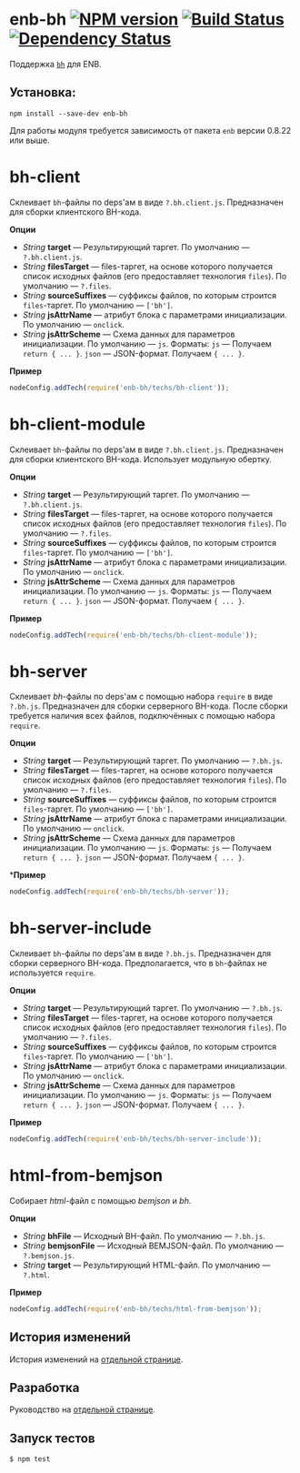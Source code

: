 enb-bh [![NPM version](https://badge.fury.io/js/enb-bh.svg)](http://badge.fury.io/js/enb-bh) [![Build Status](https://travis-ci.org/enb-make/enb-bh.svg?branch=master)](https://travis-ci.org/enb-make/enb-bh) [![Dependency Status](https://gemnasium.com/enb-make/enb-bh.svg)](https://gemnasium.com/enb-make/enb-bh)
======

Поддержка [`bh`](https://github.com/enb-make/bh) для ENB.

Установка:
----------

```
npm install --save-dev enb-bh
```

Для работы модуля требуется зависимость от пакета `enb` версии 0.8.22 или выше.

bh-client
=========

Склеивает `bh`-файлы по deps'ам в виде `?.bh.client.js`. Предназначен для сборки клиентского BH-кода.

**Опции**

* *String* **target** — Результирующий таргет. По умолчанию — `?.bh.client.js`.
* *String* **filesTarget** — files-таргет, на основе которого получается список исходных файлов (его предоставляет технология `files`). По умолчанию — `?.files`.
* *String* **sourceSuffixes** — суффиксы файлов, по которым строится `files`-таргет. По умолчанию — `['bh']`.
* *String* **jsAttrName** — атрибут блока с параметрами инициализации. По умолчанию — `onclick`.
* *String* **jsAttrScheme** — Cхема данных для параметров инициализации. По умолчанию — `js`. Форматы: `js` — Получаем `return { ... }`. `json` — JSON-формат. Получаем `{ ... }`.

**Пример**

```javascript
nodeConfig.addTech(require('enb-bh/techs/bh-client'));
```

bh-client-module
================

Склеивает `bh`-файлы по deps'ам в виде `?.bh.client.js`. Предназначен для сборки клиентского BH-кода. Использует модульную обертку.

**Опции**

* *String* **target** — Результирующий таргет. По умолчанию — `?.bh.client.js`.
* *String* **filesTarget** — files-таргет, на основе которого получается список исходных файлов (его предоставляет технология `files`). По умолчанию — `?.files`.
* *String* **sourceSuffixes** — суффиксы файлов, по которым строится `files`-таргет. По умолчанию — `['bh']`.
* *String* **jsAttrName** — атрибут блока с параметрами инициализации. По умолчанию — `onclick`.
* *String* **jsAttrScheme** — Cхема данных для параметров инициализации. По умолчанию — `js`. Форматы: `js` — Получаем `return { ... }`. `json` — JSON-формат. Получаем `{ ... }`.

**Пример**

```javascript
nodeConfig.addTech(require('enb-bh/techs/bh-client-module'));
```

bh-server
=========

Склеивает *bh*-файлы по deps'ам с помощью набора `require` в виде `?.bh.js`. Предназначен для сборки серверного BH-кода. После сборки требуется наличия всех файлов, подключённых с помощью набора `require`.

**Опции**

* *String* **target** — Результирующий таргет. По умолчанию — `?.bh.js`.
* *String* **filesTarget** — files-таргет, на основе которого получается список исходных файлов (его предоставляет технология `files`). По умолчанию — `?.files`.
* *String* **sourceSuffixes** — суффиксы файлов, по которым строится `files`-таргет. По умолчанию — `['bh']`.
* *String* **jsAttrName** — атрибут блока с параметрами инициализации. По умолчанию — `onclick`.
* *String* **jsAttrScheme** — Cхема данных для параметров инициализации. По умолчанию — `js`. Форматы: `js` — Получаем `return { ... }`. `json` — JSON-формат. Получаем `{ ... }`.

***Пример**
```javascript
nodeConfig.addTech(require('enb-bh/techs/bh-server'));
```

bh-server-include
=================

Склеивает `bh`-файлы по deps'ам в виде `?.bh.js`. Предназначен для сборки серверного BH-кода. Предполагается, что в `bh`-файлах не используется `require`.

**Опции**

* *String* **target** — Результирующий таргет. По умолчанию — `?.bh.js`.
* *String* **filesTarget** — files-таргет, на основе которого получается список исходных файлов (его предоставляет технология `files`). По умолчанию — `?.files`.
* *String* **sourceSuffixes** — суффиксы файлов, по которым строится `files`-таргет. По умолчанию — `['bh']`.
* *String* **jsAttrName** — атрибут блока с параметрами инициализации. По умолчанию — `onclick`.
* *String* **jsAttrScheme** — Cхема данных для параметров инициализации. По умолчанию — `js`. Форматы: `js` — Получаем `return { ... }`. `json` — JSON-формат. Получаем `{ ... }`.

**Пример**

```javascript
nodeConfig.addTech(require('enb-bh/techs/bh-server-include'));
```

html-from-bemjson
=================

Собирает *html*-файл с помощью *bemjson* и *bh*.

**Опции**

* *String* **bhFile** — Исходный BH-файл. По умолчанию — `?.bh.js`.
* *String* **bemjsonFile** — Исходный BEMJSON-файл. По умолчанию — `?.bemjson.js`.
* *String* **target** — Результирующий HTML-файл. По умолчанию — `?.html`.

**Пример**
```javascript
nodeConfig.addTech(require('enb-bh/techs/html-from-bemjson'));
```

История изменений
-----------------

История изменений на [отдельной странице](/CHANGELOG.md).

Разработка
----------
Руководство на [отдельной странице](/CONTRIBUTION.md).

Запуск тестов
-------------
```
$ npm test
```
